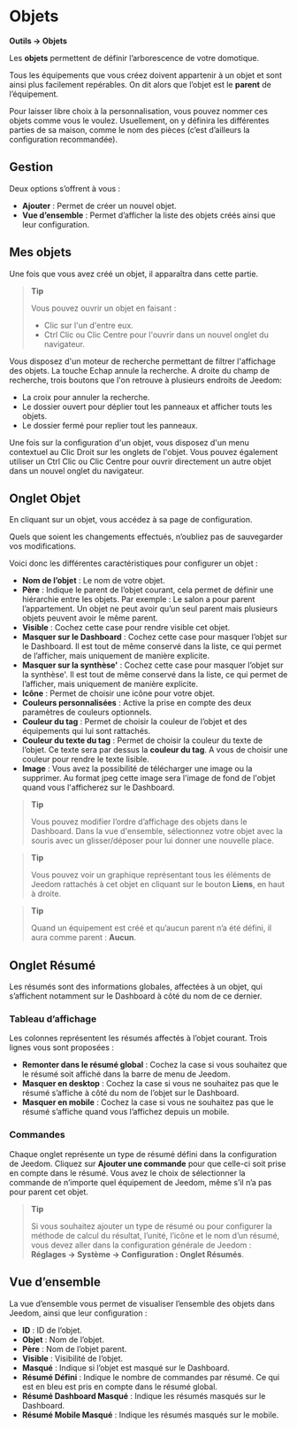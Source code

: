 # Objets
**Outils → Objets**

Les **objets** permettent de définir l’arborescence de votre domotique.

Tous les équipements que vous créez doivent appartenir à un objet et sont ainsi plus facilement repérables. On dit alors que l’objet est le **parent** de l’équipement.

Pour laisser libre choix à la personnalisation, vous pouvez nommer ces objets comme vous le voulez. Usuellement, on y définira les différentes parties de sa maison, comme le nom des pièces (c’est d’ailleurs la configuration recommandée).

## Gestion

Deux options s’offrent à vous :
- **Ajouter** : Permet de créer un nouvel objet.
- **Vue d’ensemble** : Permet d’afficher la liste des objets créés ainsi que leur configuration.

## Mes objets

Une fois que vous avez créé un objet, il apparaîtra dans cette partie.

> **Tip**
>
> Vous pouvez ouvrir un objet en faisant :
> - Clic sur l'un d'entre eux.
> - Ctrl Clic ou Clic Centre pour l'ouvrir dans un nouvel onglet du navigateur.

Vous disposez d'un moteur de recherche permettant de filtrer l'affichage des objets. La touche Echap annule la recherche.
A droite du champ de recherche, trois boutons que l'on retrouve à plusieurs endroits de Jeedom:

- La croix pour annuler la recherche.
- Le dossier ouvert pour déplier tout les panneaux et afficher touts les objets.
- Le dossier fermé pour replier tout les panneaux.

Une fois sur la configuration d'un objet, vous disposez d'un menu contextuel au Clic Droit sur les onglets de l'objet. Vous pouvez également utiliser un Ctrl Clic ou Clic Centre pour ouvrir directement un autre objet dans un nouvel onglet du navigateur.

## Onglet Objet

En cliquant sur un objet, vous accédez à sa page de configuration.

Quels que soient les changements effectués, n’oubliez pas de sauvegarder vos modifications.

Voici donc les différentes caractéristiques pour configurer un objet :

- **Nom de l’objet** : Le nom de votre objet.
- **Père** : Indique le parent de l’objet courant, cela permet de définir une hiérarchie entre les objets. Par exemple : Le salon a pour parent l’appartement. Un objet ne peut avoir qu’un seul parent mais plusieurs objets peuvent avoir le même parent.
- **Visible** : Cochez cette case pour rendre visible cet objet.
- **Masquer sur le Dashboard** : Cochez cette case pour masquer l’objet sur le Dashboard. Il est tout de même conservé dans la liste, ce qui permet de l’afficher, mais uniquement de manière explicite.
- **Masquer sur la synthèse'** : Cochez cette case pour masquer l’objet sur la synthèse'. Il est tout de même conservé dans la liste, ce qui permet de l’afficher, mais uniquement de manière explicite.
- **Icône** : Permet de choisir une icône pour votre objet.
- **Couleurs personnalisées** : Active la prise en compte des deux paramètres de couleurs optionnels.
- **Couleur du tag** : Permet de choisir la couleur de l’objet et des équipements qui lui sont rattachés.
- **Couleur du texte du tag** : Permet de choisir la couleur du texte de l’objet. Ce texte sera par dessus la **couleur du tag**. A vous de choisir une couleur pour rendre le texte lisible.
- **Image** : Vous avez la possibilité de télécharger une image ou la supprimer. Au format jpeg cette image sera l'image de fond de l'objet quand vous l'afficherez sur le Dashboard.

> **Tip**
>
> Vous pouvez modifier l’ordre d’affichage des objets dans le Dashboard. Dans la vue d'ensemble, sélectionnez votre objet avec la souris avec un glisser/déposer pour lui donner une nouvelle place.

> **Tip**
>
> Vous pouvez voir un graphique représentant tous les éléments de Jeedom rattachés à cet objet en cliquant sur le bouton **Liens**, en haut à droite.

> **Tip**
>
> Quand un équipement est créé et qu’aucun parent n’a été défini, il aura comme parent : **Aucun**.

## Onglet Résumé

Les résumés sont des informations globales, affectées à un objet, qui s’affichent notamment sur le Dashboard à côté du nom de ce dernier.

### Tableau d’affichage

Les colonnes représentent les résumés affectés à l’objet courant. Trois lignes vous sont proposées :

- **Remonter dans le résumé global** : Cochez la case si vous souhaitez que le résumé soit affiché dans la barre de menu de Jeedom.
- **Masquer en desktop** : Cochez la case si vous ne souhaitez pas que le résumé s’affiche à côté du nom de l’objet sur le Dashboard.
- **Masquer en mobile** : Cochez la case si vous ne souhaitez pas que le résumé s’affiche quand vous l’affichez depuis un mobile.

### Commandes

Chaque onglet représente un type de résumé défini dans la configuration de Jeedom. Cliquez sur **Ajouter une commande** pour que celle-ci soit prise en compte dans le résumé. Vous avez le choix de sélectionner la commande de n’importe quel équipement de Jeedom, même s’il n’a pas pour parent cet objet.

> **Tip**
>
> Si vous souhaitez ajouter un type de résumé ou pour configurer la méthode de calcul du résultat, l’unité, l’icône et le nom d’un résumé, vous devez aller dans la configuration générale de Jeedom : **Réglages → Système → Configuration : Onglet Résumés**.

## Vue d’ensemble

La vue d’ensemble vous permet de visualiser l’ensemble des objets dans Jeedom, ainsi que leur configuration :

- **ID** : ID de l’objet.
- **Objet** : Nom de l’objet.
- **Père** : Nom de l’objet parent.
- **Visible** : Visibilité de l’objet.
- **Masqué** : Indique si l’objet est masqué sur le Dashboard.
- **Résumé Défini** : Indique le nombre de commandes par résumé. Ce qui est en bleu est pris en compte dans le résumé global.
- **Résumé Dashboard Masqué** : Indique les résumés masqués sur le Dashboard.
- **Résumé Mobile Masqué** : Indique les résumés masqués sur le mobile.
